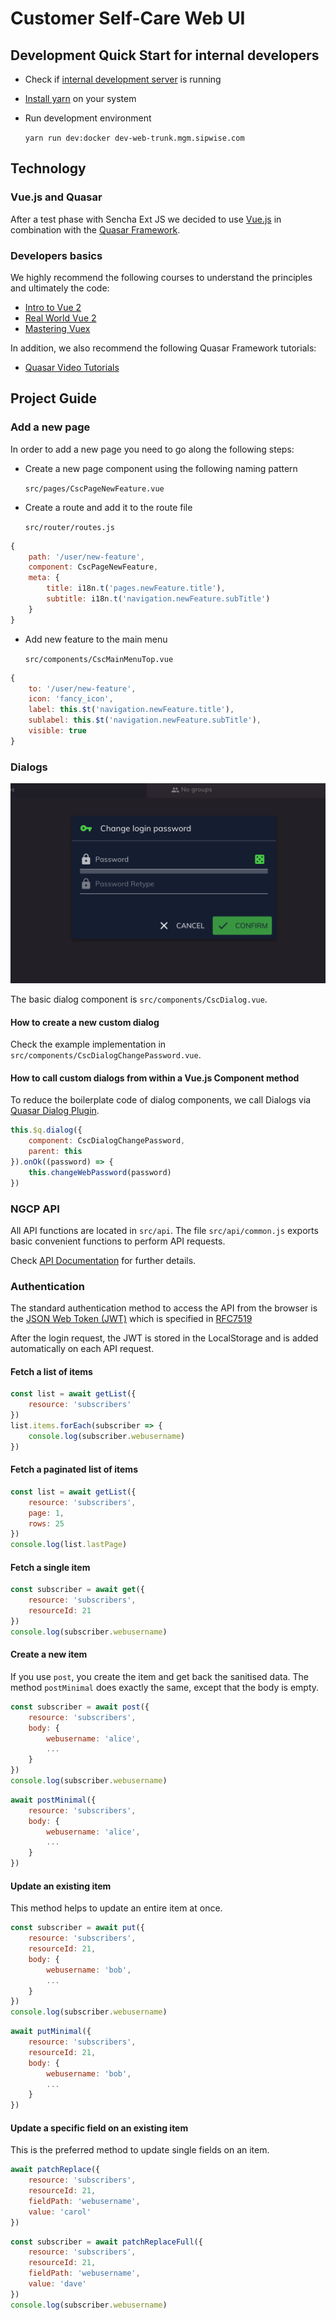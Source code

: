 # Customer Self-Care Web UI

## Development Quick Start for internal developers

* Check if [internal development server](https://dev-web-trunk.mgm.sipwise.com/) is running
* [Install yarn](https://yarnpkg.com/getting-started/install) on your system
* Run development environment

    `yarn run dev:docker dev-web-trunk.mgm.sipwise.com`

## Technology

### Vue.js and Quasar

After a test phase with Sencha Ext JS we decided to use
[Vue.js](https://vuejs.org) in combination with the [Quasar Framework](https://quasar.dev).

### Developers basics

We highly recommend the following courses to understand the
principles and ultimately the code:

* [Intro to Vue 2](https://www.vuemastery.com/courses/intro-to-vue-js/vue-instance)
* [Real World Vue 2](https://www.vuemastery.com/courses/real-world-vue-js/real-world-intro)
* [Mastering Vuex](https://www.vuemastery.com/courses/mastering-vuex/success-error-notifications)

In addition, we also recommend the following Quasar Framework tutorials:

* [Quasar Video Tutorials](https://quasar.dev/video-tutorials)

## Project Guide

### Add a new page

In order to add a new page you need to go along the following steps:

* Create a new page component using the following naming pattern

    `src/pages/CscPageNewFeature.vue`

* Create a route and add it to the route file

    `src/router/routes.js`

```javascript
{
    path: '/user/new-feature',
    component: CscPageNewFeature,
    meta: {
        title: i18n.t('pages.newFeature.title'),
        subtitle: i18n.t('navigation.newFeature.subTitle')
    }
}
```

* Add new feature to the main menu

    `src/components/CscMainMenuTop.vue`

```javascript
{
    to: '/user/new-feature',
    icon: 'fancy_icon',
    label: this.$t('navigation.newFeature.title'),
    sublabel: this.$t('navigation.newFeature.subTitle'),
    visible: true
}
```

### Dialogs

![Example dialog](doc/images/dialog.png)

The basic dialog component is `src/components/CscDialog.vue`.

#### How to create a new custom dialog

Check the example implementation in `src/components/CscDialogChangePassword.vue`.

#### How to call custom dialogs from within a Vue.js Component method

To reduce the boilerplate code of dialog components, we call Dialogs
via [Quasar Dialog Plugin](https://quasar.dev/quasar-plugins/dialog).

```javascript
this.$q.dialog({
    component: CscDialogChangePassword,
    parent: this
}).onOk((password) => {
    this.changeWebPassword(password)
})
```

### NGCP API

All API functions are located in `src/api`. The file `src/api/common.js`
exports basic convenient functions to perform API requests.

Check [API Documentation](https://dev-web-trunk.mgm.sipwise.com:1443/api) for further details.

### Authentication

The standard authentication method to access the API from the browser is the [JSON Web Token (JWT)](https://jwt.io) which is specified in [RFC7519](https://tools.ietf.org/html/rfc7519)

After the login request, the JWT is stored in the LocalStorage and is added automatically on each API request.

#### Fetch a list of items

```javascript
const list = await getList({
    resource: 'subscribers'
})
list.items.forEach(subscriber => {
    console.log(subscriber.webusername)
})
```

#### Fetch a paginated list of items

```javascript
const list = await getList({
    resource: 'subscribers',
    page: 1,
    rows: 25
})
console.log(list.lastPage)
```

#### Fetch a single item
```javascript
const subscriber = await get({
    resource: 'subscribers',
    resourceId: 21
})
console.log(subscriber.webusername)
```

#### Create a new item

If you use `post`, you create the
item and get back the sanitised data.
The method `postMinimal` does exactly
the same, except that the body is empty.

```javascript
const subscriber = await post({
    resource: 'subscribers',
    body: {
        webusername: 'alice',
        ...
    }
})
console.log(subscriber.webusername)
```
```javascript
await postMinimal({
    resource: 'subscribers',
    body: {
        webusername: 'alice',
        ...
    }
})
```

#### Update an existing item

This method helps to update an entire item at once.

```javascript
const subscriber = await put({
    resource: 'subscribers',
    resourceId: 21,
    body: {
        webusername: 'bob',
        ...
    }
})
console.log(subscriber.webusername)
```
```javascript
await putMinimal({
    resource: 'subscribers',
    resourceId: 21,
    body: {
        webusername: 'bob',
        ...
    }
})
```

#### Update a specific field on an existing item

This is the preferred method to update single fields on an item.

```javascript
await patchReplace({
    resource: 'subscribers',
    resourceId: 21,
    fieldPath: 'webusername',
    value: 'carol'
})
```
```javascript
const subscriber = await patchReplaceFull({
    resource: 'subscribers',
    resourceId: 21,
    fieldPath: 'webusername',
    value: 'dave'
})
console.log(subscriber.webusername)
